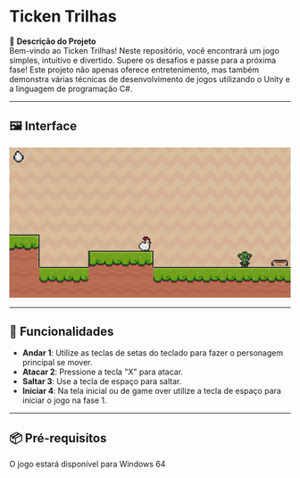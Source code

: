 # Ticken Trilhas

📝 **Descrição do Projeto**  
Bem-vindo ao Ticken Trilhas! Neste repositório, você encontrará um jogo simples, intuitivo e divertido. Supere os desafios e passe para a próxima fase!
Este projeto não apenas oferece entretenimento, mas também demonstra várias técnicas de desenvolvimento de jogos utilizando o Unity e a linguagem de programação C#.

---

## 🖼️ Interface

<p align="center">
  <img src="./Assets/Tela do jogo.png">
</p>

---

## 🚀 Funcionalidades

- **Andar 1**: Utilize as teclas de setas do teclado para fazer o personagem principal se mover. 
- **Atacar 2**: Pressione a tecla "X" para atacar.
- **Saltar 3**: Use a tecla de espaço para saltar.
- **Iniciar 4**: Na tela inicial ou de game over utilize a tecla de espaço para iniciar o jogo na fase 1.

---

## 📦 Pré-requisitos
O jogo estará disponível para Windows 64
